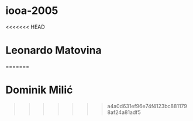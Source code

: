 # iooa-2005
<<<<<<< HEAD
# Leonardo Matovina
=======
# Dominik Milić
>>>>>>> a4a0d631ef96e74f4123bc8811798af24a81adf5
